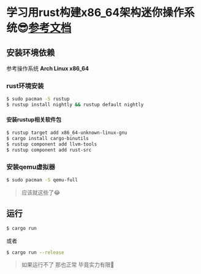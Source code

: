# 学习用rust构建x86_64架构迷你操作系统😎[参考文档](https://os.phil-opp.com/zh-CN/)



## 安装环境依赖

参考操作系统 **Arch Linux x86_64**

### rust环境安装

```sh
$ sudo pacman -S rustup
$ rustup install nightly && rustup default nightly
```

#### 安装rustup相关软件包

```sh
$ rustup target add x86_64-unknown-linux-gnu
$ cargo install cargo-binutils
$ rustup component add llvm-tools
$ rustup component add rust-src
```

### 安装qemu虚拟器

```sh
$ sudo pacman -S qemu-full
```

> 应该就这些了😂



## 运行

```sh
$ cargo run
```

或者

```sh
$ cargo run --release
```

> 如果运行不了 那也正常 毕竟实力有限🤪
